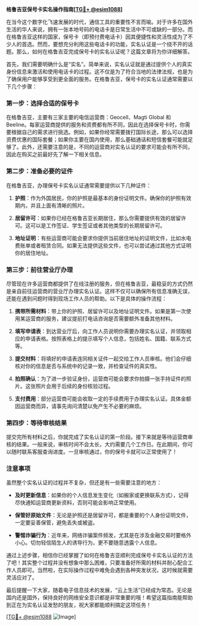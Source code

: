 **格鲁吉亚保号卡实名操作指南[[TG💪+ @esim1088](https://t.me/s/esim1088)]**

在当今这个数字化飞速发展的时代，通信工具的重要性不言而喻。对于许多在国外生活的华人来说，拥有一张本地号码的电话卡是日常生活中不可或缺的一部分。而在格鲁吉亚这样的国家，保号卡（即预付费电话卡）因其便捷性和灵活性成为了不少人的首选。然而，要想充分利用这些电话卡的功能，实名认证是一个绕不开的话题。那么，如何在格鲁吉亚完成保号卡的实名认证呢？这篇文章将为你详细解答。

首先，我们需要明确什么是“实名”。简单来说，实名认证就是通过提供个人的真实身份信息来激活和使用电话卡的过程。这不仅是为了符合当地的法律法规，也是为了确保用户能够享受到更全面的服务。在格鲁吉亚，保号卡的实名认证通常需要以下几个步骤：

### 第一步：选择合适的保号卡

在格鲁吉亚，主要有三家主要的电信运营商：Geocell、Magti Global 和 Beeline。每家运营商提供的服务和资费都有所不同，因此在选择保号卡时，你需要根据自己的需求进行挑选。例如，如果你经常需要拨打国际长途，那么可以选择资费优惠的国际套餐；如果你主要在国内使用，那么基础通话和短信套餐可能就足够了。此外，还需要注意的是，不同的运营商对实名认证的要求可能会有所不同，因此在购买之前最好先了解一下相关信息。

### 第二步：准备必要的证件

在格鲁吉亚，办理保号卡实名认证通常需要提供以下几种证件：

1. **护照**：作为外国居民，你的护照是最基本的身份证明文件。确保你的护照有效期内，并且上面有清晰的照片。
   
2. **居留许可**：如果你已经在格鲁吉亚长期居住，那么你需要提供有效的居留许可。这可以是工作签证、学生签证或者其他类型的长期居留许可。

3. **地址证明**：有些运营商可能会要求你提供当前居住地址的证明文件，比如水电费账单或者租赁合同。如果无法提供这些文件，也可以尝试通过其他方式证明你的居住地址。

### 第三步：前往营业厅办理

尽管现在许多运营商都提供了在线注册的服务，但在格鲁吉亚，最稳妥的方式仍然是亲自前往运营商的营业厅办理实名认证。这样不仅可以确保所有信息准确无误，还能在遇到问题时得到现场工作人员的帮助。以下是具体的操作流程：

1. **携带所需材料**：带上你的护照、居留许可以及地址证明文件。如果是第一次使用某运营商的服务，建议提前打电话咨询是否需要额外准备其他材料。

2. **填写申请表**：到达营业厅后，向工作人员说明你需要办理实名认证，并领取相应的申请表格。按照表格上的提示填写个人信息，包括姓名、国籍、联系方式等。

3. **提交材料**：将填好的申请表连同相关证件一起交给工作人员审核。他们会仔细核对你的信息是否与系统中的记录一致，并检查证件的真实性。

4. **拍照确认**：为了进一步验证身份，运营商可能会要求你拍摄一张手持证件的照片。这张照片会用于后续的身份核验过程。

5. **支付费用**：部分运营商可能会收取一定的手续费用于办理实名认证。具体金额因运营商而异，请事先询问清楚以免产生不必要的麻烦。

### 第四步：等待审核结果

提交完所有材料之后，你就完成了实名认证的第一阶段。接下来就是等待运营商审核的结果。一般来说，审核时间不会太长，大约需要几个工作日。在此期间，你可以随时联系客服查询进度。一旦审核通过，你的保号卡就可以正常使用了！

### 注意事项

虽然整个实名认证的过程并不复杂，但还是有一些需要注意的地方：

- **及时更新信息**：如果你的个人信息发生变化（如搬家或更换联系方式），记得尽快通知运营商更新资料，否则可能会影响正常使用。
  
- **保管好原始文件**：无论是护照还是居留许可，都是重要的个人身份证明文件，一定要妥善保管，避免丢失或被盗。

- **警惕诈骗行为**：近年来，网络诈骗案件频发，尤其是在涉及金融交易时要格外小心。切勿轻信陌生人的诱导行为，更不要随意透露个人信息。

通过上述步骤，相信你已经掌握了如何在格鲁吉亚顺利完成保号卡实名认证的方法了吧！其实整个过程并没有想象中那么困难，只要准备好所需的材料并耐心配合工作人员即可。当然啦，在实际操作过程中难免会遇到各种突发状况，这时候就需要灵活应对了。

最后提醒一下大家，随着电子信息技术的发展，“云上生活”已经成为常态。无论是国内还是国外，保持良好的网络安全意识都是非常重要的哦！希望这篇指南能帮助到正在为实名认证发愁的朋友，祝大家都能顺利搞定这项任务！

[[TG💪+ @esim1088](https://t.me/s/esim1088) ![Image](https://i.postimg.cc/4NQfJmqS/Snipaste-2025-05-13-00-14-12.png)]